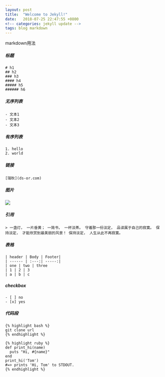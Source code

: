 ```yaml
---
layout: post
title:  "Welcome to Jekyll!"
date:   2018-07-25 22:47:55 +0800
<!-- categories: jekyll update -->
tags: blog markdown
---
```


markdown用法

##### 标题
```
# h1
## h2
### h3
#### h4
##### h5
###### h6
```
##### 无序列表
```
- 文本1
- 文本2
- 文本3
```
##### 有序列表
```
1. hello
2. world
```
##### 链接
```
[瑞秋](ds-or.com)
```
##### 图片
![](cdn.ds-or.com/web/default.jpg)
##### 引用
```
> 一盏灯， 一片昏黄； 一简书， 一杯淡茶。 守着那一份淡定， 品读属于自己的寂寞。 保持淡定， 才能欣赏到最美丽的风景！ 保持淡定， 人生从此不再寂寞。
```
##### 表格
```
| header | Body | Footer|
| ------ | :---:| -----:|
| one | two | three
| 1 | 2 | 3
| a | b | c
```
##### checkbox
```
- [ ] no
- [x] yes
```
##### 代码段
```
{% highlight bash %}
git clone url
{% endhighlight %}

{% highlight ruby %}
def print_hi(name)
  puts "Hi, #{name}"
end
print_hi('Tom')
#=> prints 'Hi, Tom' to STDOUT.
{% endhighlight %}
```
